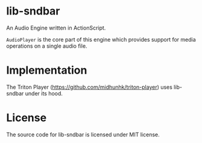 lib-sndbar
=========
An Audio Engine written in ActionScript.

`AudioPlayer` is the core part of this engine which provides support for media operations on a single audio file.

Implementation
==============
The Triton Player (https://github.com/midhunhk/triton-player) uses lib-sndbar under its hood.

License
=======
The source code for lib-sndbar is licensed under MIT license.

